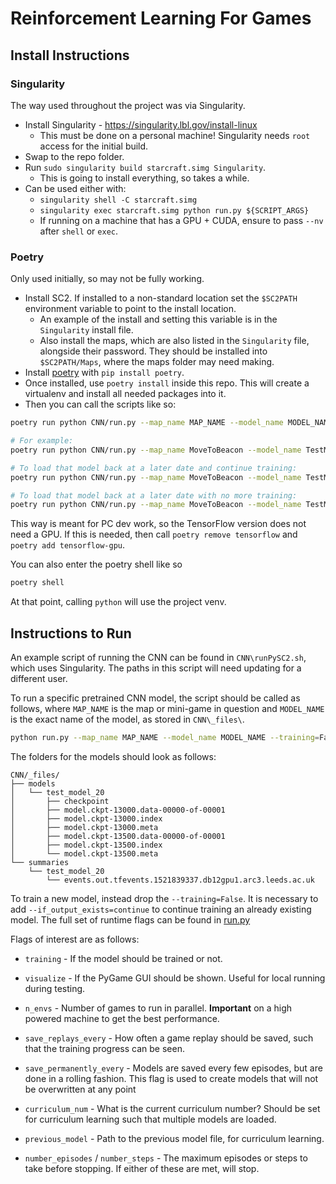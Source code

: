 # Reinforcement Learning For Games

## Install Instructions

### Singularity

The way used throughout the project was via Singularity.

*   Install Singularity - https://singularity.lbl.gov/install-linux
    *   This must be done on a personal machine! Singularity needs `root`
        access for the initial build.
*   Swap to the repo folder.
*   Run `sudo singularity build starcraft.simg Singularity`.
    *   This is going to install everything, so takes a while.
*   Can be used either with:
    *   `singularity shell -C starcraft.simg`
    *   `singularity exec starcraft.simg python run.py ${SCRIPT_ARGS}`
    *   If running on a machine that has a GPU + CUDA, ensure to pass `--nv`
        after `shell` or `exec`.

### Poetry

Only used initially, so may not be fully working.

* Install SC2. If installed to a non-standard location set the `$SC2PATH`
 environment variable to point to the install location.
    * An example of the install and setting this variable is in the
     `Singularity` install file.
    * Also install the maps, which are also listed in the `Singularity` file,
      alongside their password. They should be installed into `$SC2PATH/Maps`,
      where the maps folder may need making.
* Install [poetry](https://github.com/sdispater/poetry) with `pip install poetry`.
* Once installed, use `poetry install` inside this repo. This will create a
  virtualenv and install all needed packages into it.
* Then you can call the scripts like so:

```sh
poetry run python CNN/run.py --map_name MAP_NAME --model_name MODEL_NAME --training=False

# For example:
poetry run python CNN/run.py --map_name MoveToBeacon --model_name TestModel --training=True

# To load that model back at a later date and continue training:
poetry run python CNN/run.py --map_name MoveToBeacon --model_name TestModel --training=False --if_output_exists=continue

# To load that model back at a later date with no more training:
poetry run python CNN/run.py --map_name MoveToBeacon --model_name TestModel --training=False
```

This way is meant for PC dev work, so the TensorFlow version does not need a GPU.
If this is needed, then call `poetry remove tensorflow` and `poetry add tensorflow-gpu`.

You can also enter the poetry shell like so

```sh
poetry shell
```

At that point, calling `python` will use the project venv.

## Instructions to Run

An example script of running the CNN can be found in `CNN\runPySC2.sh`, which
uses Singularity. The paths in this script will need updating for a different
user.

To run a specific pretrained CNN model, the script should be called as follows,
where `MAP_NAME` is the map or mini-game in question and `MODEL_NAME` is the
exact name of the model, as stored in `CNN\_files\`.

```sh
python run.py --map_name MAP_NAME --model_name MODEL_NAME --training=False
```

The folders for the models should look as follows:

```
CNN/_files/
├── models
│   └── test_model_20
│       ├── checkpoint
│       ├── model.ckpt-13000.data-00000-of-00001
│       ├── model.ckpt-13000.index
│       ├── model.ckpt-13000.meta
│       ├── model.ckpt-13500.data-00000-of-00001
│       ├── model.ckpt-13500.index
│       └── model.ckpt-13500.meta
└── summaries
    └── test_model_20
        └── events.out.tfevents.1521839337.db12gpu1.arc3.leeds.ac.uk
```

To train a new model, instead drop the `--training=False`. It is necessary to
add `--if_output_exists=continue` to continue training an already existing model.
The full set of runtime flags can be found in [run.py](CNN/run.py)

Flags of interest are as follows:

 - `training` - If the model should be trained or not.
 - `visualize` - If the PyGame GUI should be shown. Useful for local running during testing.

 - `n_envs` - Number of games to run in parallel. **Important** on a high powered machine to get the best performance.

 - `save_replays_every` - How often a game replay should be saved, such that the training progress can be seen.
 - `save_permanently_every` - Models are saved every few episodes, but are done in a rolling fashion. This flag is used to create models that will not be overwritten at any point
 - `curriculum_num` - What is the current curriculum number? Should be set for curriculum learning such that multiple models are loaded.
 - `previous_model` - Path to the previous model file, for curriculum learning.
 - `number_episodes` / `number_steps` - The maximum episodes or steps to take before stopping. If either of these are met, will stop.
